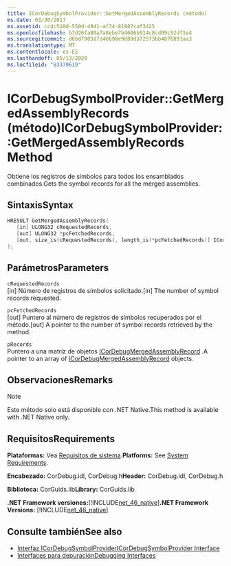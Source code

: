 ```yaml
---
title: ICorDebugSymbolProvider::GetMergedAssemblyRecords (método)
ms.date: 03/30/2017
ms.assetid: cc4c510d-550d-4941-af34-81987caf3425
ms.openlocfilehash: b7d26fa80a7a8ebe7b4606b914c8cd09c52df1e4
ms.sourcegitcommit: d6bd7903d7d46698e9d89d3725f3bb4876891aa3
ms.translationtype: MT
ms.contentlocale: es-ES
ms.lasthandoff: 05/13/2020
ms.locfileid: "83379619"
---
```

# <a name="icordebugsymbolprovidergetmergedassemblyrecords-method"></a><span data-ttu-id="d7d04-102">ICorDebugSymbolProvider::GetMergedAssemblyRecords (método)</span><span class="sxs-lookup"><span data-stu-id="d7d04-102">ICorDebugSymbolProvider::GetMergedAssemblyRecords Method</span></span>
<span data-ttu-id="d7d04-103">Obtiene los registros de símbolos para todos los ensamblados combinados.</span><span class="sxs-lookup"><span data-stu-id="d7d04-103">Gets the symbol records for all the merged assemblies.</span></span>  
  
## <a name="syntax"></a><span data-ttu-id="d7d04-104">Sintaxis</span><span class="sxs-lookup"><span data-stu-id="d7d04-104">Syntax</span></span>  
  
```cpp  
HRESULT GetMergedAssemblyRecords(  
   [in] ULONG32 cRequestedRecords,  
   [out] ULONG32 *pcFetchedRecords,  
   [out, size_is(cRequestedRecords), length_is(*pcFetchedRecords)] ICorDebugMergedAssemblyRecord *pRecords[]  
);  
```  
  
## <a name="parameters"></a><span data-ttu-id="d7d04-105">Parámetros</span><span class="sxs-lookup"><span data-stu-id="d7d04-105">Parameters</span></span>  
 `cRequestedRecords`  
 <span data-ttu-id="d7d04-106">[in] Número de registros de símbolos solicitado.</span><span class="sxs-lookup"><span data-stu-id="d7d04-106">[in] The number of symbol records requested.</span></span>  
  
 `pcFetchedRecords`  
 <span data-ttu-id="d7d04-107">[out] Puntero al número de registros de símbolos recuperados por el método.</span><span class="sxs-lookup"><span data-stu-id="d7d04-107">[out] A pointer to the number of symbol records retrieved by the method.</span></span>  
  
 `pRecords`  
 <span data-ttu-id="d7d04-108">Puntero a una matriz de objetos [ICorDebugMergedAssemblyRecord](icordebugmergedassemblyrecord-interface.md) .</span><span class="sxs-lookup"><span data-stu-id="d7d04-108">A pointer to an array of [ICorDebugMergedAssemblyRecord](icordebugmergedassemblyrecord-interface.md) objects.</span></span>  
  
## <a name="remarks"></a><span data-ttu-id="d7d04-109">Observaciones</span><span class="sxs-lookup"><span data-stu-id="d7d04-109">Remarks</span></span>  
  
> [!NOTE]
> <span data-ttu-id="d7d04-110">Este método solo está disponible con .NET Native.</span><span class="sxs-lookup"><span data-stu-id="d7d04-110">This method is available with .NET Native only.</span></span>  
  
## <a name="requirements"></a><span data-ttu-id="d7d04-111">Requisitos</span><span class="sxs-lookup"><span data-stu-id="d7d04-111">Requirements</span></span>  
 <span data-ttu-id="d7d04-112">**Plataformas:** Vea [Requisitos de sistema](../../get-started/system-requirements.md).</span><span class="sxs-lookup"><span data-stu-id="d7d04-112">**Platforms:** See [System Requirements](../../get-started/system-requirements.md).</span></span>  
  
 <span data-ttu-id="d7d04-113">**Encabezado:** CorDebug.idl, CorDebug.h</span><span class="sxs-lookup"><span data-stu-id="d7d04-113">**Header:** CorDebug.idl, CorDebug.h</span></span>  
  
 <span data-ttu-id="d7d04-114">**Biblioteca:** CorGuids.lib</span><span class="sxs-lookup"><span data-stu-id="d7d04-114">**Library:** CorGuids.lib</span></span>  
  
 <span data-ttu-id="d7d04-115">**.NET Framework versiones:**[!INCLUDE[net_46_native](../../../../includes/net-46-native-md.md)]</span><span class="sxs-lookup"><span data-stu-id="d7d04-115">**.NET Framework Versions:** [!INCLUDE[net_46_native](../../../../includes/net-46-native-md.md)]</span></span>  
  
## <a name="see-also"></a><span data-ttu-id="d7d04-116">Consulte también</span><span class="sxs-lookup"><span data-stu-id="d7d04-116">See also</span></span>

- [<span data-ttu-id="d7d04-117">Interfaz ICorDebugSymbolProvider</span><span class="sxs-lookup"><span data-stu-id="d7d04-117">ICorDebugSymbolProvider Interface</span></span>](icordebugsymbolprovider-interface.md)
- [<span data-ttu-id="d7d04-118">Interfaces para depuración</span><span class="sxs-lookup"><span data-stu-id="d7d04-118">Debugging Interfaces</span></span>](debugging-interfaces.md)
